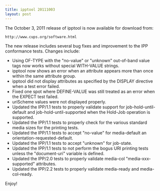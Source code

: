 ```yaml
---
title: ipptool 20111003
layout: post
---
```


The October 3, 2011 release of ipptool is now available for download from:

    http://www.cups.org/software.html

The new release includes several bug fixes and improvement to the IPP conformance tests. Changes include:

- Using OF-TYPE with the "no-value" or "unknown" out-of-band value tags now works without special WITH-VALUE strings.
- ipptool now shows an error when an attribute appears more than once within the same attribute group.
- ipptool did not display attributes as specified by the DISPLAY directive when a test error failed.
- Fixed one spot where DEFINE-VALUE was still treated as an error when the EXPECT test failed.
- uriScheme values were not displayed properly.
- Updated the IPP/1.1 tests to properly validate support for job-hold-until-default and job-hold-until-supported when the Hold-Job operation is supported.
- Updated the IPP/1.1 tests to properly check for the various standard media sizes for the printing tests.
- Updated the IPP/1.1 tests to accept "no-value" for media-default an orientation-requested-default.
- Updated the IPP/1.1 tests to accept "unknown" for job-state.
- Updated the IPP/1.1 tests to not perform the bogus URI printing tests unless the "document-uri" variable is defined.
- Updated the IPP/2.0 tests to properly validate media-col "media-xxx-supported" attributes.
- Updated the IPP/2.2 tests to properly validate media-ready and media-col-ready.

Enjoy!

